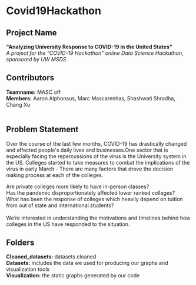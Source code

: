 # Covid19Hackathon
## Project Name <br />
**"Analyzing University Response to COVID-19 in the United States" <br />**
*A project for the "COVID-19 Hackathon" online Data Science Hackathon, sponsored by UW MSDS*
<br />
## Contributors <br />
**Teamname:** MASC off <br />
**Members:** Aaron Alphonsus, Marc Mascarenhas, Shashwati Shradha, Chang Xu<br />
<br />

## Problem Statement <br />
Over the course of the last few months, COVID-19 has drastically changed and affected people's daily lives and businesses.One sector that is especially facing the repercussions of the virus is the University system in the US. Colleges started to take measures to combat the implications of the virus in early March - There are many factors that drove the decision making process at each of the colleges.<br />

Are private colleges more likely to have in-person classes? <br />
Has the pandemic disproportionately affected lower ranked colleges? <br />
What has been the response of colleges which heavily depend on tuition from out of state and international students?<br />
<br />
We’re interested in understanding the motivations and timelines behind how colleges in the US have responded to the situation.<br />
## Folders <br />
**Cleaned_datasets:** datasets cleaned<br />
**Datasets:** includes the data we used for producing our graphs and visualization tools<br />
**Visualization:** the static graphs generated by our code <br />


